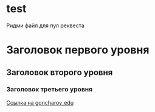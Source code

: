 # test

Ридми файл для пул реквеста

# Заголовок первого уровня

## Заголовок второго уровня

### Заголовок третьего уровня

[Ссылка на goncharov_edu](https://github.com/catboy1989/goncharov_education)
